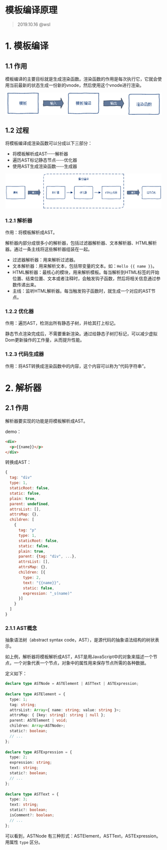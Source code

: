 # 模板编译原理

> 2019.10.16 @wsl

# 1. 模板编译

## 1.1 作用

模板编译的主要目标就是生成渲染函数。渲染函数的作用是每次执行它，它就会使用当前最新的状态生成一份新的vnode，然后使用这个vnode进行渲染。

![template-1](.\images\template-1.png)

## 1.2 过程

将模板编译成渲染函数可以分成以下三部分：

- 将模板解析成AST----解析器
- 遍历AST标记静态节点----优化器
- 使用AST生成渲染函数----生成器

![template-2](.\images\template-2.png)

### 1.2.1 解析器

作用：将模板解析成AST。

解析器内部分成很多小的解析器，包括过滤器解析器、文本解析器、HTML解析器。通过一条主线将这些解析器组装在一起。

- 过滤器解析器：用来解析过滤器。
- 文本解析器：用来解析文本，包括带变量的文本。如：`Hello {{ name }}`。
- HTML解析器：最核心的模块，用来解析模板。每当解析到HTML标签的开始位置、结束位置、文本或者注释时，会触发钩子函数，然后将相关信息通过参数传递出来。
- 主线：监听HTML解析器。每当触发钩子函数时，就生成一个对应的AST节点。

### 1.2.2 优化器

作用：遍历AST，检测出所有静态子树，并给其打上标记。

静态节点渲染完成后，不需要重新渲染。通过给静态子树打标记，可以减少虚拟Dom更新操作的工作量，从而提升性能。

### 1.2.3 代码生成器

作用：将AST转换成渲染函数中的内容，这个内容可以称为“代码字符串”。

# 2. 解析器

## 2.1 作用

解析器要实现的功能是将模板解析成AST。

demo：

```html
<div>
  <p>{{name}}</p>
</div>
```

转换成AST：

```javascript
{
  tag: "div"
  type: 1,
  staticRoot: false,
  static: false,
  plain: true,
  parent: undefined,
  attrsList: [],
  attrsMap: {},
  children: [
    {
      tag: "p"
      type: 1,
      staticRoot: false,
      static: false,
      plain: true,
      parent: {tag: "div", ...},
      attrsList: [],
      attrsMap: {},
      children: [{
        type: 2,
        text: "{{name}}",
        static: false,
        expression: "_s(name)"
      }]
    }
  ]
}
```

### 2.1.1 AST概念

抽象语法树（abstract syntax code，AST），是源代码的抽象语法结构的树状表示。

如上例，解析器将模板解析成AST，AST是用JavaScript中的对象来描述一个节点，一个对象代表一个节点，对象中的属性用来保存节点所需的各种数据。

定义如下：

```typescript
declare type ASTNode = ASTElement | ASTText | ASTExpression;

declare type ASTElement = {
  type: 1;
  tag: string;
  attrsList: Array<{ name: string; value: string }>;
  attrsMap: { [key: string]: string | null };
  parent: ASTElement | void;
  children: Array<ASTNode>;
  static?: boolean;
  // ...
};

declare type ASTExpression = {
  type: 2;
  expression: string;
  text: string;
  static?: boolean;
  // ...
};

declare type ASTText = {
  type: 3;
  text: string;
  static?: boolean;
  isComment?: boolean;
  // ...
};
```

可以看到，ASTNode 有三种形式：ASTElement，ASTText，ASTExpression。用属性 `type` 区分。

























